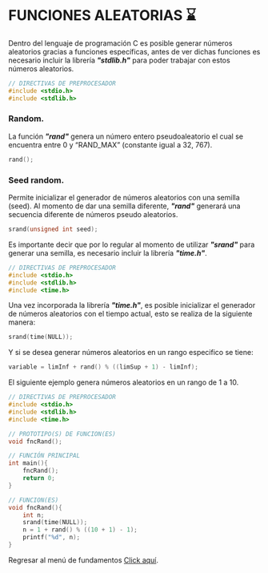 # FUNCIONES ALEATORIAS :hourglass:
Dentro del lenguaje de programación C es posible generar números aleatorios gracias a funciones específicas, antes de ver dichas funciones es necesario incluir la librería <b><i>"stdlib.h"</i></b> para poder trabajar con estos números aleatorios.
```C
// DIRECTIVAS DE PREPROCESADOR
#include <stdio.h>
#include <stdlib.h>
```

### Random.
La función <b><i>"rand"</i></b> genera un número entero pseudoaleatorio el cual se encuentra entre 0 y “RAND_MAX” (constante igual a 32, 767).
```C
rand();
```

### Seed random.
Permite inicializar el generador de números aleatorios con una semilla (seed). Al momento de dar una semilla diferente, <b><i>"rand"</i></b> generará una secuencia diferente de números pseudo aleatorios.
```C
srand(unsigned int seed);
```
Es importante decir que por lo regular al momento de utilizar <b><i>"srand"</i></b> para generar una semilla, es necesario incluir la librería <b><i>"time.h"</i></b>.
```C
// DIRECTIVAS DE PREPROCESADOR
#include <stdio.h>
#include <stdlib.h>
#include <time.h>
```
Una vez incorporada la librería <b><i>"time.h"</i></b>, es posible inicializar el generador de números aleatorios con el tiempo actual, esto se realiza de la siguiente manera:
```C
srand(time(NULL));
```
Y si se desea generar números aleatorios en un rango especifico se tiene:
```C
variable = limInf + rand() % ((limSup + 1) - limInf);
```
El siguiente ejemplo genera números aleatorios en un rango de 1 a 10.
```C
// DIRECTIVAS DE PREPROCESADOR
#include <stdio.h>
#include <stdlib.h>
#include <time.h>

// PROTOTIPO(S) DE FUNCION(ES)
void fncRand();

// FUNCIÓN PRINCIPAL
int main(){
    fncRand();
    return 0;
}

// FUNCION(ES)
void fncRand(){
    int n;
    srand(time(NULL));
    n = 1 + rand() % ((10 + 1) - 1);
    printf("%d", n);
}
```

Regresar al menú de fundamentos <a href="../../01 - FundamentosDeProgramacion/00 - Fundamentos.md">Click aquí</a>.